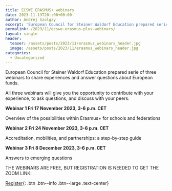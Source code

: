 ```yaml
---
title: ECSWE ERASMUS+ webinars
date: 2023-11-13T20::00+00:00
author: Andrej Szolgay
excerpt: 'European Council for Steiner Waldorf Education prepared serie of three webinars to share experiences and answer questions about European funds.'
permalink: /2023/11/ecswe-erasmus-plus-webinars/
layout: single
header:
  teaser: /assets/posts/2023/11/erasmus_webinars_header.jpg
  image: /assets/posts/2023/11/erasmus_webinars_header.jpg
categories:
  - Uncategorized
---
```


<p>European Council for Steiner Waldorf Education prepared serie of three webinars to share experiences and answer questions about European funds.</p>

<p>All three webinars will give you the opportunity to contribute with your experience, to ask questions, and discuss with your peers.</p>  

<p><strong>Webinar 1 Fri 17 November 2023, 3-6 p.m. CET</strong></p>
<p>Overview of the possibilities within Erasmus+ for schools and federations</p>

<p><strong>Webinar 2 Fri 24 November 2023, 3-6 p.m. CET</strong></p>
<p>Accreditation, mobilities, and partnerships: a step-by-step guide</p>

<p><strong>Webinar 3 Fri 8 December 2023, 3-6 p.m. CET</strong></p>
<p>Answers to emerging questions</p>

THE WEBINARS ARE FREE, BUT REGISTRATION IS NEEDED TO GET THE ZOOM LINK: 
                                                                       
[Register](https://docs.google.com/forms/d/1EwghS86sb0rAXcYKNRINiLkgkwpdZQUNmDMxxq4I6vk/viewform){: .btn .btn--info .btn--large .text-center}
